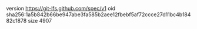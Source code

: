 version https://git-lfs.github.com/spec/v1
oid sha256:1a5b842b66be947abe3fa585b2aee12fbebf5af72ccce27d11bc4b18482c1878
size 4907
